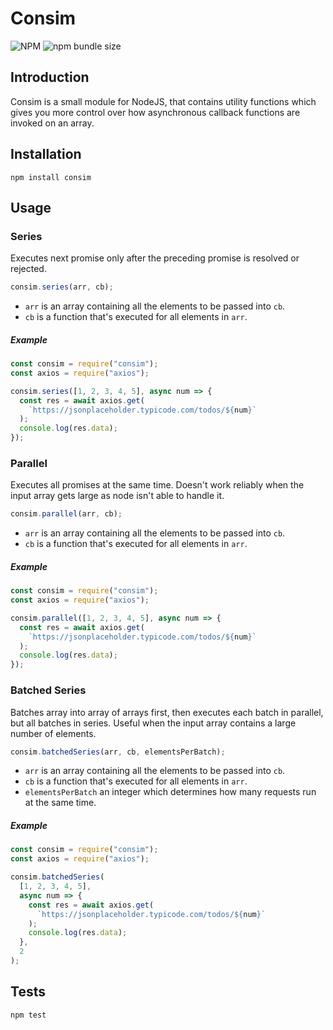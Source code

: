 # Consim

![NPM](https://img.shields.io/npm/l/consim?style=for-the-badge)
![npm bundle size](https://img.shields.io/bundlephobia/min/consim?style=for-the-badge)

## Introduction

Consim is a small module for NodeJS, that contains utility functions which gives you more control over how asynchronous callback functions are invoked on an array.

## Installation

`npm install consim`

## Usage

### Series

Executes next promise only after the preceding promise is resolved or rejected.

```js
consim.series(arr, cb);
```

- `arr` is an array containing all the elements to be passed into `cb`.
- `cb` is a function that's executed for all elements in `arr`.

##### Example

```js
const consim = require("consim");
const axios = require("axios");

consim.series([1, 2, 3, 4, 5], async num => {
  const res = await axios.get(
    `https://jsonplaceholder.typicode.com/todos/${num}`
  );
  console.log(res.data);
});
```

### Parallel

Executes all promises at the same time. Doesn't work reliably when the input array gets large as node isn't able to handle it.

```js
consim.parallel(arr, cb);
```

- `arr` is an array containing all the elements to be passed into `cb`.
- `cb` is a function that's executed for all elements in `arr`.

##### Example

```js
const consim = require("consim");
const axios = require("axios");

consim.parallel([1, 2, 3, 4, 5], async num => {
  const res = await axios.get(
    `https://jsonplaceholder.typicode.com/todos/${num}`
  );
  console.log(res.data);
});
```

### Batched Series

Batches array into array of arrays first, then executes each batch in parallel, but all batches in series. Useful when the input array contains a large number of elements.

```js
consim.batchedSeries(arr, cb, elementsPerBatch);
```

- `arr` is an array containing all the elements to be passed into `cb`.
- `cb` is a function that's executed for all elements in `arr`.
- `elementsPerBatch` an integer which determines how many requests run at the same time.

##### Example

```js
const consim = require("consim");
const axios = require("axios");

consim.batchedSeries(
  [1, 2, 3, 4, 5],
  async num => {
    const res = await axios.get(
      `https://jsonplaceholder.typicode.com/todos/${num}`
    );
    console.log(res.data);
  },
  2
);
```

## Tests

`npm test`
